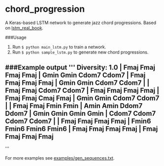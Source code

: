 # chord_progression

A Keras-based LSTM network to generate jazz chord progressions. Based on [lstm_real_book](https://github.com/keunwoochoi/lstm_real_book).

###Usage
1. Run `$ python main_lstm.py` to train a network.
2. Run `$ python sample_lstm.py` to generate new chord progressions.

###Example output
'''
Diversity: 1.0
|    Fmaj    Fmaj    Fmaj    Fmaj |    Gmin    Gmin   Cdom7   Cdom7 |    Fmaj    Fmaj    Fmaj    Fmaj |    Gmin    Gmin   Cdom7   Cdom7 | 
|    Fmaj    Fmaj   Cdom7   Cdom7 |    Fmaj    Fmaj    Fmaj    Fmaj |    Fmaj    Fmaj    Cmaj    Fmaj |    Gmin    Gmin   Cdom7   Cdom7 | 
|    Fmaj    Fmaj    Fmin    Fmin |    Amin    Amin   Ddom7   Ddom7 |    Gmin    Gmin    Gmin    Gmin |   Cdom7   Cdom7   Cdom7   Cdom7 | 
|    Fmaj    Fmaj    Fmaj    Fmaj |   Fmin6   Fmin6   Fmin6   Fmin6 |    Fmaj    Fmaj    Fmaj    Fmaj |    Fmaj    Fmaj    Fmaj    Fmaj
---
'''

For more examples see [examples/gen_sequences.txt](https://raw.githubusercontent.com/hochthom/chord_progression/master/examples/gen_sequences.txt).

